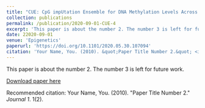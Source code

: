 ```yaml
---
title: "CUE: CpG impUtation Ensemble for DNA Methylation Levels Across the Human Methylation450 (HM450) and EPIC (HM850) BeadChip Platforms"
collection: publications
permalink: /publication/2020-09-01-CUE-4
excerpt: 'This paper is about the number 2. The number 3 is left for future work.'
date: 22020-09-01
venue: 'Epigenetics'
paperurl: 'https://doi.org/10.1101/2020.05.30.107094'
citation: 'Your Name, You. (2010). &quot;Paper Title Number 2.&quot; <i>Journal 1</i>. 1(2).'
---
```

This paper is about the number 2. The number 3 is left for future work.

[Download paper here](https://doi.org/10.1101/2020.05.30.107094)

Recommended citation: Your Name, You. (2010). "Paper Title Number 2." <i>Journal 1</i>. 1(2).